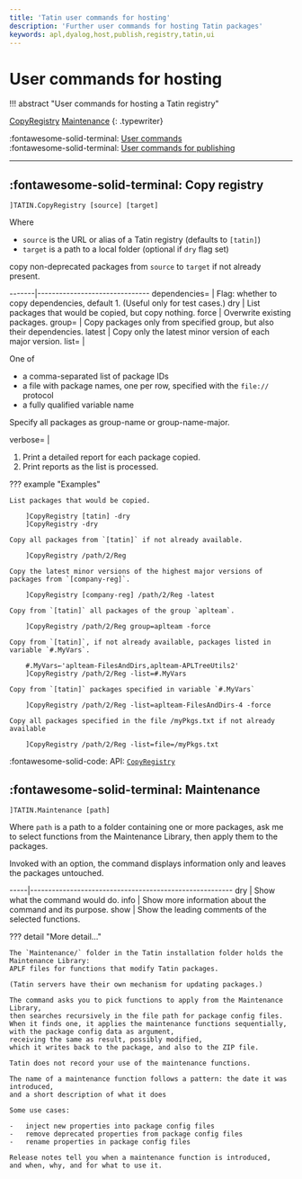 ```yaml
---
title: 'Tatin user commands for hosting'
description: 'Further user commands for hosting Tatin packages'
keywords: apl,dyalog,host,publish,registry,tatin,ui
---
```

# User commands for hosting

!!! abstract "User commands for hosting a Tatin registry"

[CopyRegistry](#copy-registry)       [Maintenance](#maintenance)
{: .typewriter}

:fontawesome-solid-terminal:
[User commands](user-commands.md)<br>
:fontawesome-solid-terminal:
[User commands for publishing](user-commands-publish.md)


---
## :fontawesome-solid-terminal: Copy registry

    ]TATIN.CopyRegistry [source] [target]

Where

-   `source` is the URL or alias of a Tatin registry (defaults to `[tatin]`)
-   `target` is a path to a local folder (optional if `dry` flag set)

copy non-deprecated packages from `source` to `target` if not already present.

-------|-------------------------------
dependencies= | Flag: whether to copy dependencies, default 1. (Useful only for test cases.)
dry    | List packages that would be copied, but copy nothing.
force  | Overwrite existing packages.
group= | Copy packages only from specified group, but also their dependencies.
latest | Copy only the latest minor version of each major version.
list=  | <p>One of</p><ul markdown><li>a comma-separated list of package IDs</li><li markdown>a file with package names, one per row, specified with the `file://` protocol</li><li markdown>a fully qualified variable name</li></ul><p>Specify all packages as group-name or group-name-major.</p>
verbose= | <ol markdown><li>Print a detailed report for each package copied.</li><li>Print reports as the list is processed.</li></ol>

??? example "Examples"

    List packages that would be copied.

        ]CopyRegistry [tatin] -dry
        ]CopyRegistry -dry

    Copy all packages from `[tatin]` if not already available.

        ]CopyRegistry /path/2/Reg

    Copy the latest minor versions of the highest major versions of packages from `[company-reg]`.

        ]CopyRegistry [company-reg] /path/2/Reg -latest

    Copy from `[tatin]` all packages of the group `aplteam`.

        ]CopyRegistry /path/2/Reg group=aplteam -force

    Copy from `[tatin]`, if not already available, packages listed in variable `#.MyVars`.

        #.MyVars←'aplteam-FilesAndDirs,aplteam-APLTreeUtils2'
        ]CopyRegistry /path/2/Reg -list=#.MyVars

    Copy from `[tatin]` packages specified in variable `#.MyVars`

        ]CopyRegistry /path/2/Reg -list=aplteam-FilesAndDirs-4 -force

    Copy all packages specified in the file /myPkgs.txt if not already available

        ]CopyRegistry /path/2/Reg -list=file=/myPkgs.txt

:fontawesome-solid-code: API:
[`CopyRegistry`](api.md#copy-registry)




## :fontawesome-solid-terminal: Maintenance

    ]TATIN.Maintenance [path]

Where `path` is a path to a folder containing one or more packages,
ask me to select functions from the Maintenance Library,
then apply them to the packages.

Invoked with an option, the command displays information only
and leaves the packages untouched.

-----|--------------------------------------------------------
dry  | Show what the command would do.
info | Show more information about the command and its purpose.
show | Show the leading comments of the selected functions.

??? detail "More detail…"

    The `Maintenance/` folder in the Tatin installation folder holds the Maintenance Library:
    APLF files for functions that modify Tatin packages.

    (Tatin servers have their own mechanism for updating packages.)

    The command asks you to pick functions to apply from the Maintenance Library,
    then searches recursively in the file path for package config files.
    When it finds one, it applies the maintenance functions sequentially,
    with the package config data as argument,
    receiving the same as result, possibly modified,
    which it writes back to the package, and also to the ZIP file.

    Tatin does not record your use of the maintenance functions.

    The name of a maintenance function follows a pattern: the date it was introduced,
    and a short description of what it does

    Some use cases:

    -   inject new properties into package config files
    -   remove deprecated properties from package config files
    -   rename properties in package config files

    Release notes tell you when a maintenance function is introduced,
    and when, why, and for what to use it.


